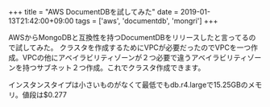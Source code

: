 +++
title = "AWS DocumentDBを試してみた"
date = 2019-01-13T21:42:00+09:00
tags = ['aws', 'documentdb', 'mongri']
+++

AWSからMongoDBと互換性を持つDocumentDBをリリースしたと言ってるので試してみた。
クラスタを作成するためにVPCが必要だったのでVPCを一つ作成。VPCの他にアベイラビリティゾーンが２つ必要で違うアベイラビリティゾーンを持つサブネット２つ作成。これでクラスタ作成できます。

インスタンスタイプは小さいものがなくて最低でもdb.r4.largeで15.25GBのメモリ。値段は$0.277

